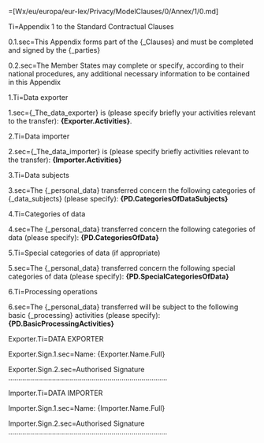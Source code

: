 =[Wx/eu/europa/eur-lex/Privacy/ModelClauses/0/Annex/1/0.md]

Ti=Appendix 1 to the Standard Contractual Clauses

0.1.sec=This Appendix forms part of the {_Clauses} and must be completed and signed by the {_parties}

0.2.sec=The Member States may complete or specify, according to their national procedures, any additional necessary information to be contained in this Appendix

1.Ti=Data exporter

1.sec={_The_data_exporter} is (please specify briefly your activities relevant to the transfer): <b>{Exporter.Activities}</b>.

2.Ti=Data importer

2.sec={_The_data_importer} is (please specify briefly activities relevant to the transfer): <b>{Importer.Activities}</b>

3.Ti=Data subjects

3.sec=The {_personal_data} transferred concern the following categories of {_data_subjects} (please specify):  <b>{PD.CategoriesOfDataSubjects}</b>

4.Ti=Categories of data

4.sec=The {_personal_data} transferred concern the following categories of data (please specify): <b>{PD.CategoriesOfData}</b>

5.Ti=Special categories of data (if appropriate)

5.sec=The {_personal_data} transferred concern the following special categories of data (please specify):  <b>{PD.SpecialCategoriesOfData}</b>

6.Ti=Processing operations

6.sec=The {_personal_data} transferred will be subject to the following basic {_processing} activities (please specify): <b>{PD.BasicProcessingActivities}</b>

Exporter.Ti=DATA EXPORTER

Exporter.Sign.1.sec=Name: {Exporter.Name.Full}

Exporter.Sign.2.sec=Authorised Signature ................................................................................

Importer.Ti=DATA IMPORTER

Importer.Sign.1.sec=Name: {Importer.Name.Full}

Importer.Sign.2.sec=Authorised Signature ................................................................................
